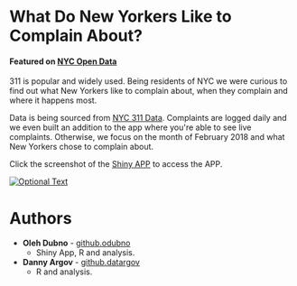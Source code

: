 # What Do New Yorkers Like to Complain About?

#### Featured on [NYC Open Data](https://opendata.cityofnewyork.us/projects/311-data-life-in-nyc/)
  

311 is popular and widely used. Being residents of NYC we were curious to find out what New Yorkers like to complain about, when they complain and where it happens most. 

Data is being sourced from [NYC 311 Data](https://nycopendata.socrata.com/Social-Services/311-Service-Requests-from-2010-to-Present/erm2-nwe9). Complaints are logged daily and we even built an addition to the app where you're able to see live complaints. Otherwise, we focus on the month of February 2018 and what New Yorkers chose to complain about.

Click the screenshot of the [Shiny APP](https://odubno.shinyapps.io/nyc311app/) to access the APP.


[![Optional Text](../master/images/nyc311_home_page.png "Shiny APP")](https://odubno.shinyapps.io/nyc311app/)

# Authors

* **Oleh Dubno** - [github.odubno](http://odubno.github.io/)
  - Shiny App, R and analysis.
* **Danny Argov** - [github.datargov](http://github.com/datargov/)
  - R and analysis. 


